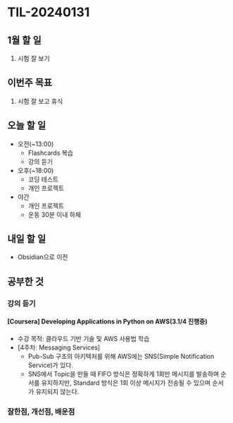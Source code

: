 # TIL-20240131

## 1월 할 일

1. 시험 잘 보기

## 이번주 목표

1. 시험 잘 보고 휴식

## 오늘 할 일

- 오전(~13:00)
  - Flashcards 복습
  - 강의 듣기
- 오후(~18:00)
  - 코딩 테스트
  - 개인 프로젝트
- 야간
  - 개인 프로젝트
  - 운동 30분 이내 하체

## 내일 할 일

- Obsidian으로 이전

## 공부한 것

### 강의 듣기

#### [Coursera] Developing Applications in Python on AWS(3.1/4 진행중)

- 수강 목적: 클라우드 기반 기술 및 AWS 사용법 학습
- [4주차: Messaging Services]
  - Pub-Sub 구조의 아키텍처를 위해 AWS에는 SNS(Simple Notification Service)가 있다.
  - SNS에서 Topic을 만들 때 FIFO 방식은 정확하게 1회만 메시지를 발송하며 순서를 유지하지만, Standard 방식은 1회 이상 메시지가 전송될 수 있으며 순서가 유지되지 않는다.

### 잘한점, 개선점, 배운점
